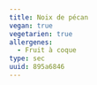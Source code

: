 ```yaml
---
title: Noix de pécan
vegan: true
vegetarien: true
allergenes:
  - Fruit à coque
type: sec
uuid: 895a6846
---
```


